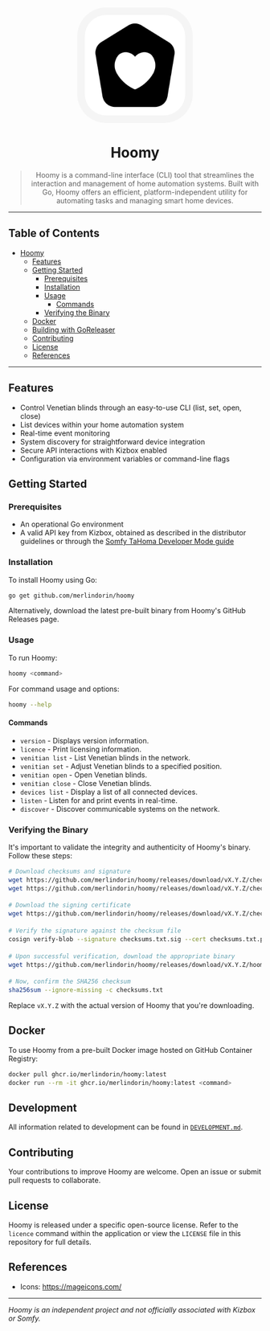 <div style="text-align: center">
<img src="./assets/logo.png" style="padding: 15px; background: whitesmoke; border-radius: 25%; width: 200px; color-" />

# Hoomy

> Hoomy is a command-line interface (CLI) tool that streamlines the interaction and management of home automation
> systems. Built with Go, Hoomy offers an efficient, platform-independent utility for automating tasks and managing smart
> home devices.

</div>

---
## Table of Contents

<!-- TOC -->
* [Hoomy](#hoomy)
  * [Features](#features)
  * [Getting Started](#getting-started)
    * [Prerequisites](#prerequisites)
    * [Installation](#installation)
    * [Usage](#usage)
      * [Commands](#commands)
    * [Verifying the Binary](#verifying-the-binary)
  * [Docker](#docker)
  * [Building with GoReleaser](#building-with-goreleaser)
  * [Contributing](#contributing)
  * [License](#license)
  * [References](#references)
<!-- TOC -->
---

## Features

- Control Venetian blinds through an easy-to-use CLI (list, set, open, close)
- List devices within your home automation system
- Real-time event monitoring
- System discovery for straightforward device integration
- Secure API interactions with Kizbox enabled
- Configuration via environment variables or command-line flags

## Getting Started

### Prerequisites

- An operational Go environment
- A valid API key from Kizbox, obtained as described in the distributor guidelines or through
  the [Somfy TaHoma Developer Mode guide](https://github.com/Somfy-Developer/Somfy-TaHoma-Developer-Mode)

### Installation

To install Hoomy using Go:

```bash
go get github.com/merlindorin/hoomy
```

Alternatively, download the latest pre-built binary from Hoomy's GitHub Releases page.

### Usage

To run Hoomy:

```bash
hoomy <command>
```

For command usage and options:

```bash
hoomy --help
```

#### Commands

- `version` - Displays version information.
- `licence` - Print licensing information.
- `venitian list` - List Venetian blinds in the network.
- `venitian set` - Adjust Venetian blinds to a specified position.
- `venitian open` - Open Venetian blinds.
- `venitian close` - Close Venetian blinds.
- `devices list` - Display a list of all connected devices.
- `listen` - Listen for and print events in real-time.
- `discover` - Discover communicable systems on the network.

### Verifying the Binary

It's important to validate the integrity and authenticity of Hoomy's binary. Follow these steps:

```bash
# Download checksums and signature 
wget https://github.com/merlindorin/hoomy/releases/download/vX.Y.Z/checksums.txt
wget https://github.com/merlindorin/hoomy/releases/download/vX.Y.Z/checksums.txt.sig

# Download the signing certificate
wget https://github.com/merlindorin/hoomy/releases/download/vX.Y.Z/checksums.txt.pem

# Verify the signature against the checksum file
cosign verify-blob --signature checksums.txt.sig --cert checksums.txt.pem checksums.txt

# Upon successful verification, download the appropriate binary
wget https://github.com/merlindorin/hoomy/releases/download/vX.Y.Z/hoomy_vX.Y.Z_linux_amd64.tar.gz

# Now, confirm the SHA256 checksum
sha256sum --ignore-missing -c checksums.txt
```

Replace `vX.Y.Z` with the actual version of Hoomy that you're downloading.

## Docker

To use Hoomy from a pre-built Docker image hosted on GitHub Container Registry:

```bash
docker pull ghcr.io/merlindorin/hoomy:latest
docker run --rm -it ghcr.io/merlindorin/hoomy:latest <command>
```

## Development

All information related to development can be found in [`DEVELOPMENT.md`](./DEVELOPMENT.md).

## Contributing

Your contributions to improve Hoomy are welcome. Open an issue or submit pull requests to collaborate.

## License

Hoomy is released under a specific open-source license. Refer to the `licence` command within the application or view
the `LICENSE` file in this repository for full details.

## References

- Icons: https://mageicons.com/
---

*Hoomy is an independent project and not officially associated with Kizbox or Somfy.*
